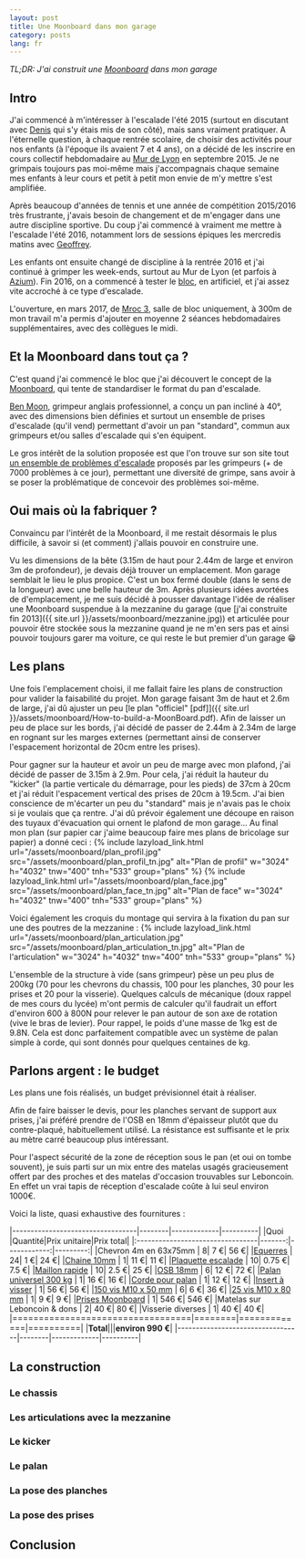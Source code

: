 ```yaml
---
layout: post
title: Une Moonboard dans mon garage
category: posts
lang: fr
---
```


*TL;DR: J'ai construit une [Moonboard](http://www.moonboard.com/) dans mon garage*

## Intro

J'ai commencé à m'intéresser à l'escalade l'été 2015 (surtout en discutant avec
[Denis](https://twitter.com/dondouny) qui s'y étais mis de son côté), mais sans
vraiment pratiquer. A l'éternelle question, à chaque rentrée scolaire, de
choisir des activités pour nos enfants (à l'époque ils avaient 7 et 4 ans), on
a décidé de les inscrire en cours collectif hebdomadaire au
[Mur de Lyon](https://www.lemurdelyon.com/) en septembre 2015. Je ne grimpais
toujours pas moi-même mais j'accompagnais chaque semaine mes enfants à leur
cours et petit à petit mon envie de m'y mettre s'est amplifiée.

Après beaucoup d'années de tennis et une année de compétition 2015/2016 très
frustrante, j'avais besoin de changement et de m'engager dans une autre
discipline sportive. Du coup j'ai commencé à vraiment me mettre à l'escalade
l'été 2016, notamment lors de sessions épiques les mercredis matins avec
[Geoffrey](https://twitter.com/ubermuda).

Les enfants ont ensuite changé de discipline à la rentrée 2016 et j'ai continué
à grimper les week-ends, surtout au Mur de Lyon (et parfois à
[Azium](http://azium.fr/)). Fin 2016, on a commencé à tester le
[bloc](https://fr.wikipedia.org/wiki/Bloc_%28escalade%29), en artificiel, et
j'ai assez vite accroché à ce type d'escalade.

L'ouverture, en mars 2017, de [Mroc 3](https://www.mroc3.com/), salle de bloc
uniquement, à 300m de mon travail m'a permis d'ajouter en moyenne 2 séances
hebdomadaires supplémentaires, avec des collègues le midi.

## Et la Moonboard dans tout ça ?

C'est quand j'ai commencé le bloc que j'ai découvert le concept de la
[Moonboard](http://www.moonboard.com/), qui tente de standardiser le format
du pan d'escalade.

[Ben Moon](https://en.wikipedia.org/wiki/Ben_Moon_%28rock_climber%29), grimpeur
anglais professionnel, a conçu un pan incliné à 40°, avec des dimensions bien
définies et surtout un ensemble de prises d'escalade (qu'il vend) permettant
d'avoir un pan "standard", commun aux grimpeurs et/ou salles d'escalade qui
s'en équipent.

Le gros intérêt de la solution proposée est que l'on trouve sur son site tout
[un ensemble de problèmes d'escalade](http://www.moonboard.com/problems/)
proposés par les grimpeurs (+ de 7000 problèmes à ce jour), permettant une
diversité de grimpe, sans avoir à se poser la problématique de concevoir des
problèmes soi-même.

## Oui mais où la fabriquer ?

Convaincu par l'intérêt de la Moonboard, il me restait désormais le plus
difficile, à savoir si (et comment) j'allais pouvoir en construire une.

Vu les dimensions de la bête (3.15m de haut pour 2.44m de large et environ 3m
de profondeur), je devais déjà trouver un emplacement. Mon garage semblait le
lieu le plus propice. C'est un box fermé double (dans le sens de la longueur)
avec une belle hauteur de 3m. Après plusieurs idées avortées de d'emplacement,
je me suis décidé à pousser davantage l'idée de réaliser une Moonboard
suspendue à la mezzanine du garage (que
[j'ai construite fin 2013]({{ site.url }}/assets/moonboard/mezzanine.jpg)) et articulée
pour pouvoir être stockée sous la mezzanine quand je ne m'en sers pas et ainsi
pouvoir toujours garer ma voiture, ce qui reste le but premier d'un garage 😁

## Les plans

Une fois l'emplacement choisi, il me fallait faire les plans de construction
pour valider la faisabilité du projet. Mon garage faisant 3m de haut et 2.6m
de large, j'ai dû ajuster un peu [le plan "officiel"
[pdf]]({{ site.url }}/assets/moonboard/How-to-build-a-MoonBoard.pdf). Afin de
laisser un peu de place sur les bords, j'ai décidé de passer de 2.44m à 2.34m
de large en rognant sur les marges externes (permettant ainsi de conserver
l'espacement horizontal de 20cm entre les prises).

Pour gagner sur la hauteur et avoir un peu de marge avec mon plafond, j'ai
décidé de passer de 3.15m à 2.9m. Pour cela, j'ai réduit la hauteur du "kicker"
(la partie verticale du démarrage, pour les pieds) de 37cm à 20cm et j'ai
réduit l'espacement vertical des prises de 20cm à 19.5cm.
J'ai bien conscience de m'écarter un peu du "standard" mais je n'avais pas le
choix si je voulais que ça rentre.
J'ai dû prévoir également une découpe en raison des tuyaux d'évacuation qui
ornent le plafond de mon garage...
Au final mon plan (sur papier car j'aime beaucoup faire mes plans de bricolage
sur papier) a donné ceci :
{% include lazyload_link.html url="/assets/moonboard/plan_profil.jpg" src="/assets/moonboard/plan_profil_tn.jpg" alt="Plan de profil" w="3024" h="4032" tnw="400" tnh="533" group="plans" %}
{% include lazyload_link.html url="/assets/moonboard/plan_face.jpg" src="/assets/moonboard/plan_face_tn.jpg" alt="Plan de face" w="3024" h="4032" tnw="400" tnh="533" group="plans" %}

Voici également les croquis du montage qui servira à la fixation du pan sur une
des poutres de la mezzanine :
{% include lazyload_link.html url="/assets/moonboard/plan_articulation.jpg" src="/assets/moonboard/plan_articulation_tn.jpg" alt="Plan de l'articulation" w="3024" h="4032" tnw="400" tnh="533" group="plans" %}

L'ensemble de la structure à vide (sans grimpeur) pèse un peu plus de 200kg
(70 pour les chevrons du chassis, 100 pour les planches, 30 pour les
prises et 20 pour la visserie).
Quelques calculs de mécanique (doux rappel de mes cours du lycée) m'ont permis
de calculer qu'il faudrait un effort d'environ 600 à 800N pour relever le pan
autour de son axe de rotation (vive le bras de levier). Pour rappel, le poids
d'une masse de 1kg est de 9.8N. Cela est donc parfaitement compatible avec un
système de palan simple à corde, qui sont donnés pour quelques centaines de kg.

## Parlons argent : le budget

Les plans une fois réalisés, un budget prévisionnel était à réaliser.

Afin de faire baisser le devis, pour les planches servant de support aux prises,
j'ai préféré prendre de l'OSB en 18mm d'épaisseur plutôt que du contre-plaqué,
habituellement utilisé. La résistance est suffisante et le prix au mètre carré
beaucoup plus intéressant.

Pour l'aspect sécurité de la zone de réception sous le pan (et oui on tombe
souvent), je suis parti sur un mix entre des matelas usagés gracieusement offert
par des proches et des matelas d'occasion trouvables sur Leboncoin.
En effet un vrai tapis de réception d'escalade coûte à lui seul environ 1000€.

Voici la liste, quasi exhaustive des fournitures :

|----------------------------------|--------|-------------|----------|
|Quoi                              |Quantité|Prix unitaire|Prix total|
|:---------------------------------|-------:|------------:|---------:|
|Chevron 4m en 63x75mm                                                                                   |    8|      7 €|      56 €|
|[Equerres](http://www.castorama.fr/store/Equerre-60-x-60-x-60-x-25-mm-K0-PRDm925276.html)               |   24|      1 €|      24 €|
|[Chaine 10mm](http://www.castorama.fr/store/Equerre-60-x-60-x-60-x-25-mm-K0-PRDm925276.html)            |    1|     11 €|      11 €|
|[Plaquette escalade](http://www.auvieuxcampeur.fr/plaquette-f1-acier.html)                              |   10|   0.75 €|     7.5 €|
|[Maillon rapide](http://www.auvieuxcampeur.fr/maillon-oval-zingue-disponible-janvier-2012-2.html)       |   10|    2.5 €|      25 €|
|[OSB 18mm](https://www.leroymerlin.fr/v3/p/produits/-e154553)                                           |    6|     12 €|      72 €|
|[Palan universel 300 kg](http://amzn.eu/7NgcWcs)                                                        |    1|     16 €|      16 €|
|[Corde pour palan](http://amzn.eu/eMGsPc2)                                                              |    1|     12 €|      12 €|
|[Insert à visser](http://www.altissimo.fr/shop/art/261/.html)                                           |    1|     56 €|      56 €|
|[150 vis M10 x 50 mm](http://www.altissimo.fr/shop/art/237/.html)                                       |    6|      6 €|      36 €|
|[25 vis M10 x 80 mm](http://www.altissimo.fr/shop/art/241/.html)                                        |    1|      9 €|       9 €|
|[Prises Moonboard](http://www.moonclimbing.com/gear/moonboard/holds.html)                               |    1|    546 €|     546 €|
|Matelas sur Leboncoin & dons                                                                            |    2|     40 €|      80 €|
|Visserie diverses                                                                                       |    1|     40 €|      40 €|
|==================================|========|=============|==========|
|**Total**|||**environ 990 €**|
|----------------------------------|--------|-------------|----------|

## La construction

### Le chassis

### Les articulations avec la mezzanine

### Le kicker

### Le palan

### La pose des planches

### La pose des prises

## Conclusion
